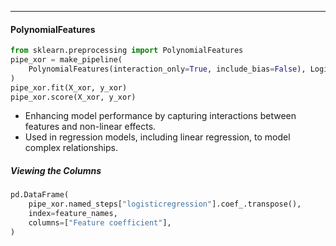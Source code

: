***
#### PolynomialFeatures
```python
from sklearn.preprocessing import PolynomialFeatures
pipe_xor = make_pipeline(
    PolynomialFeatures(interaction_only=True, include_bias=False), LogisticRegression()
)
pipe_xor.fit(X_xor, y_xor)
pipe_xor.score(X_xor, y_xor)
```
- Enhancing model performance by capturing interactions between features and non-linear effects.
- Used in regression models, including linear regression, to model complex relationships.

##### **Viewing the Columns**
```python
pd.DataFrame(
    pipe_xor.named_steps["logisticregression"].coef_.transpose(),
    index=feature_names,
    columns=["Feature coefficient"],
)
```